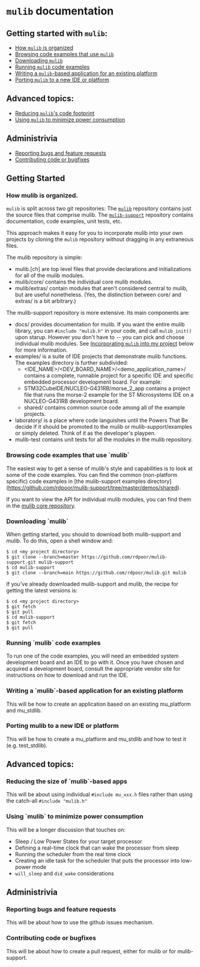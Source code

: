 # `mulib` documentation

## Getting started with `mulib`:

* [How `mulib` is organized](#mulib_organization)
* [Browsing code examples that use `mulib`](#browsing_mulib)
* [Downloading `mulib`](#downloading_mulib)
* [Running `mulib` code examples](#running_examples)
* [Writing a `mulib`-based application for an existing platform](#writing_app)
* [Porting `mulib` to a new IDE or platform](#porting_mulib)

## Advanced topics:

* [Reducing `mulib`'s code footprint](#cherry_picking)
* [Using `mulib` to minimize power consumption](#low_power_sleep)

## Administrivia

* [Reporting bugs and feature requests](#reporting_bugs)
* [Contributing code or bugfixes](#contributing_code)

## Getting Started

<h3 id="mulib_organization">How mulib is organized.</h3>

`mulib` is split across two git repositories:
The [`mulib`](https://github.com/rdpoor/mulib.git) repository contains just the source files that comprise mulib.
The [`mulib-support`](https://github.com/rdpoor/mulib-support.git) repository contains documentation, code examples,
unit tests, etc.

This approach makes it easy for you to incorporate mulib into your own projects
by cloning the `mulib` repository without dragging in any extraneous files.

The mulib repository is simple:
* mulib.[ch] are top level files that provide declarations and initializations
for all of the mulib modules.
* mulib/core/ contains the individual core mulib modules.
* mulib/extras/ contain modules that aren't considered central to mulib, but
are useful nonetheless.  (Yes, the distinction between core/ and extras/ is a
bit arbitrary.)

The mulib-support repository is more extensive.  Its main components are:
* docs/ provides documentation for mulib.  If you want the entire mulib library,
you can `#include "mulib.h"` in your code, and call `mulib_init()` upon starup.
However you don't have to -- you can pick and choose individual mulib modules.
See [Incorporating `mulib` into my project](#incorporating_mulib) below for
more information.
* examples/ is a suite of IDE projects that demonstrate mulib functions.  The
examples directory is further subdivided:
  * \<IDE_NAME\>/\<DEV_BOARD_NAME\>/\<demo_application_name\>/ contains a complete,
runnable project for a specific IDE and specific embedded processor development
board.  For example:
  * STM32CubeIDE/NUCLEO-G431RB/morse_2_app contains a project file that runs the
morse-2 example for the ST Microsystems IDE on a NUCLEO-G431RB development board.
  * shared/ contains common source code among all of the example projects.
* laboratory/ is a place where code languishes until the Powers That Be decide
if it should be promoted to the mulib or mulib-support/examples or simply
deleted.  Think of it as the developer's playpen.
* mulib-test contains unit tests for all the modules in the mulib repository.

<h3 id="browsing_mulib">Browsing code examples that use `mulib`</h3>

The easiest way to get a sense of mulib's style and capabilities is to look at
some of the code examples.  You can find the common (non-platform specific)
code examples in [the mulib-support examples directory]
(https://github.com/rdpoor/mulib-support/tree/master/demos/shared).  

If you want to view the API for individual mulib modules, you can find them in
the [mulib core repository](https://github.com/rdpoor/mulib/tree/main/core).

<h3 id="downloading_mulib">Downloading `mulib`</h3>

When getting started, you should to download both mulib-support and mulib.  To
do this, open a shell window and:

```
$ cd <my project directory>
$ git clone --branch=master https://github.com/rdpoor/mulib-support.git mulib-support
$ cd mulib-support
$ git clone --branch=main https://github.com/rdpoor/mulib.git mulib
```

If you've already downloaded mulib-support and mulib, the recipe for getting
the latest versions is:

```
$ cd <my project directory>
$ git fetch
$ git pull
$ cd mulib-support
$ git fetch
$ git pull
```

<h3 id="running_examples">Running `mulib` code examples</h3>

To run one of the code examples, you will need an embedded system development
board and an IDE to go with it.  Once you have chosen and acquired a development
board, consult the appropriate vendor site for instructions on how to download
and run the IDE.

<h3 id="writing_app">Writing a `mulib`-based application for an existing platform</h3>

This will be how to create an application based on an existing mu\_platform and
mu\_stdlib.


<h3 id="porting_mulib">Porting mulib to a new IDE or platform</h3>

This will be how to create a mu\_platform and mu\_stdlib and how to test it
(e.g. test\_stdlib).

## Advanced topics:

<h3 id="cherry_picking">Reducing the size of `mulib`-based apps</h3>

This will be about using individual `#include mu_xxx.h` files rather than using
the catch-all `#include "mulib.h"`

<h3 id="low_power_sleep">Using `mulib` to minimize power consumption</h3>

This will be a longer discussion that touches on:
* Sleep / Low Power States for your target processor
* Defining a real-time clock that can wake the processor from sleep
* Running the scheduler from the real time clock
* Creating an idle task for the scheduler that puts the processor into low-power mode
* `will_sleep` and `did_wake` considerations

## Administrivia

<h3 id="reporting_bugs">Reporting bugs and feature requests</h3>

This will be about how to use the github issues mechanism.

<h3 id="contributing_code">Contributing code or bugfixes</h3>

This will be about how to create a pull request, either for mulib or for
mulib-support.
